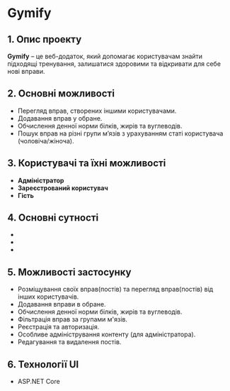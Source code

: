 # Gymify

## 1. Опис проекту
**Gymify** – це веб-додаток, який допомагає користувачам знайти підходящі тренування, залишатися здоровими та відкривати для себе нові вправи.

## 2. Основні можливості
- Перегляд вправ, створених іншими користувачами.  
- Додавання вправ у обране.  
- Обчислення денної норми білків, жирів та вуглеводів.  
- Пошук вправ на різні групи м’язів з урахуванням статі користувача (чоловіча/жіноча).  

## 3. Користувачі та їхні можливості
- **Адміністратор**  
- **Зареєстрований користувач**  
- **Гість**

## 4. Основні сутності
-
-
-

## 5. Можливості застосунку  
- Розміщування своїх вправ(постів) та перегляд вправ(постів) від інших користувачів.  
- Додавання вправи в обране.  
- Обчислення денної норми білків, жирів та вуглеводів.  
- Фільтрація вправ за групами м'язів.
- Реєстрація та авторизація.
- Особливе адміністрування контенту (для адміністратора).
- Редагування та видалення постів.

## 6. Технології UI
- ASP.NET Core  


